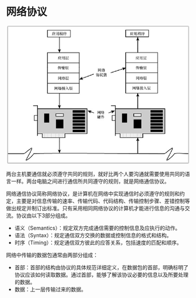 # 网络协议

![image](./assets/README-1.png)

两台主机要通信就必须遵守共同的规则，就好比两个人要沟通就需要使用共同的语言一样。两台电脑之间进行通信所共同遵守的规则，就是网络通信协议。

网络通信协议简称网络协议，是计算机在网络中实现通信时必须遵守的规则和约定，主要是对信息传输的速率、传输代码、代码结构、传输控制步骤、差错控制等做出规定并制订出标准。只有采用相同网络协议的计算机才能进行信息的沟通与交流。协议由以下3部分组成。

- 语义（Semantics）：规定双方完成通信需要的控制信息及应执行的动作。
- 语法（Syntax）：规定通信双方交换的数据或控制信息的格式和结构。
- 时序（Timing）：规定通信双方彼此的应答关系，包括速度的匹配和顺序。

网络中传输的数据包通常由两部分组成：

- 首部：首部的结构由协议的具体规范详细定义，在数据包的首部，明确标明了协议应该如何读取数据。通过首部，能够了解该协议必要的信息以及所要处理的数据。
- 数据：上一层传输过来的数据。
